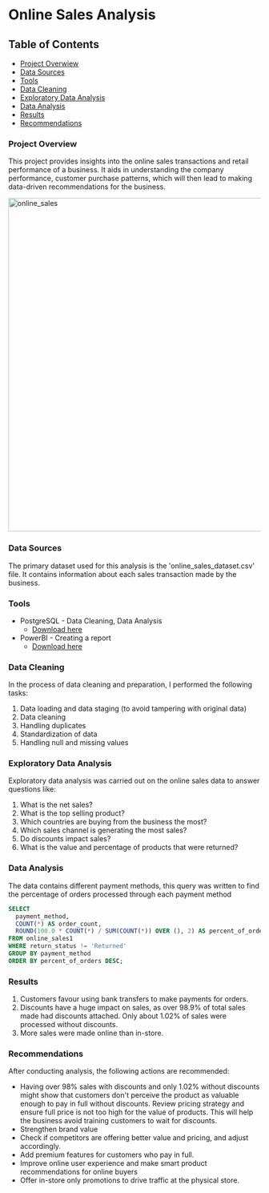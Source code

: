 # Online Sales Analysis

## Table of Contents

- [Project Overwiew](#project-overview)
- [Data Sources](#data-sources)
- [Tools](#tools)
- [Data Cleaning](#data-cleaning)
- [Exploratory Data Analysis](#exploratory-data-analysis)
- [Data Analysis](#data-analysis)
- [Results](#results)
- [Recommendations](#recommendations)

### Project Overview

This project provides insights into the online sales transactions and retail performance of a business. It aids in understanding the company performance, customer purchase patterns, which will then lead to making data-driven recommendations for the business.

<img width="1373" height="666" alt="online_sales" src="https://github.com/user-attachments/assets/dc3b224d-66c8-4b54-9a62-2ebab79325da" />


### Data Sources

The primary dataset used for this analysis is the 'online_sales_dataset.csv' file. It contains information about each sales transaction made by the business.

### Tools

- PostgreSQL - Data Cleaning, Data Analysis
  -  [Download here](https://postgresql.org)
- PowerBI - Creating a report 
  - [Download here](https://microsoft.com)


### Data Cleaning

In the process of data cleaning and preparation, I performed the following tasks:
1. Data loading and data staging (to avoid tampering with original data)
2. Data cleaning
3. Handling duplicates
4. Standardization of data
5. Handling null and missing values


### Exploratory Data Analysis

Exploratory data analysis was carried out on the online sales data to answer questions like:
1. What is the net sales?
2. What is the top selling product?
3. Which countries are buying from the business the most?
4. Which sales channel is generating the most sales?
5. Do discounts impact sales?
6. What is the value and percentage of products that were returned?

### Data Analysis
The data contains different payment methods, this query was written to find the percentage of orders processed through each payment method

```sql
SELECT
  payment_method,
  COUNT(*) AS order_count,
  ROUND(100.0 * COUNT(*) / SUM(COUNT(*)) OVER (), 2) AS percent_of_orders
FROM online_sales1
WHERE return_status != 'Returned'
GROUP BY payment_method
ORDER BY percent_of_orders DESC;
```

### Results

1. Customers favour using bank transfers to make payments for orders.
2. Discounts have a huge impact on sales, as over 98.9% of total sales made had discounts attached. Only about 1.02% of sales were processed without discounts.
3. More sales were made online than in-store.

### Recommendations

After conducting analysis, the following actions are recommended:
- Having over 98% sales with discounts and only 1.02% without discounts might show that customers don't perceive the product as valuable enough to pay in full without discounts. Review pricing strategy and ensure full price is not too high for the value of products. This will help the business avoid training customers to wait for discounts.
- Strengthen brand value
- Check if competitors are offering better value and pricing, and adjust accordingly.
- Add premium features for customers who pay in full.
- Improve online user experience and make smart product recommendations for online buyers
- Offer in-store only promotions to drive traffic at the physical store.
